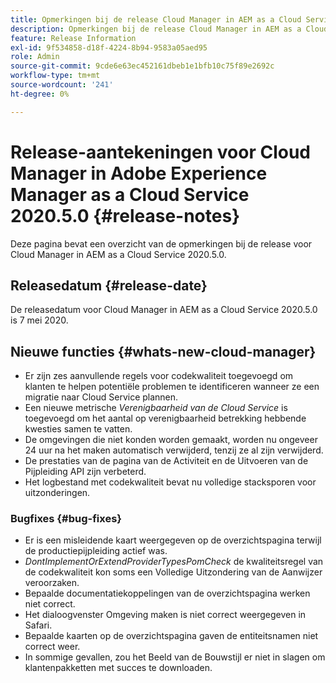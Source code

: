 ```yaml
---
title: Opmerkingen bij de release Cloud Manager in AEM as a Cloud Service 2020.5.0
description: Opmerkingen bij de release Cloud Manager in AEM as a Cloud Service 2020.5.0
feature: Release Information
exl-id: 9f534858-d18f-4224-8b94-9583a05aed95
role: Admin
source-git-commit: 9cde6e63ec452161dbeb1e1bfb10c75f89e2692c
workflow-type: tm+mt
source-wordcount: '241'
ht-degree: 0%

---
```


# Release-aantekeningen voor Cloud Manager in Adobe Experience Manager as a Cloud Service 2020.5.0 {#release-notes}

Deze pagina bevat een overzicht van de opmerkingen bij de release voor Cloud Manager in AEM as a Cloud Service 2020.5.0.

## Releasedatum {#release-date}

De releasedatum voor Cloud Manager in AEM as a Cloud Service 2020.5.0 is 7 mei 2020.

## Nieuwe functies {#whats-new-cloud-manager}

* Er zijn zes aanvullende regels voor codekwaliteit toegevoegd om klanten te helpen potentiële problemen te identificeren wanneer ze een migratie naar Cloud Service plannen.
* Een nieuwe metrische *Verenigbaarheid van de Cloud Service* is toegevoegd om het aantal op verenigbaarheid betrekking hebbende kwesties samen te vatten.
* De omgevingen die niet konden worden gemaakt, worden nu ongeveer 24 uur na het maken automatisch verwijderd, tenzij ze al zijn verwijderd.
* De prestaties van de pagina van de Activiteit en de Uitvoeren van de Pijpleiding API zijn verbeterd.
* Het logbestand met codekwaliteit bevat nu volledige stacksporen voor uitzonderingen.

### Bugfixes  {#bug-fixes}

* Er is een misleidende kaart weergegeven op de overzichtspagina terwijl de productiepijpleiding actief was.
* *DontImplementOrExtendProviderTypesPomCheck* de kwaliteitsregel van de codekwaliteit kon soms een Volledige Uitzondering van de Aanwijzer veroorzaken.
* Bepaalde documentatiekoppelingen van de overzichtspagina werken niet correct.
* Het dialoogvenster Omgeving maken is niet correct weergegeven in Safari.
* Bepaalde kaarten op de overzichtspagina gaven de entiteitsnamen niet correct weer.
* In sommige gevallen, zou het Beeld van de Bouwstijl er niet in slagen om klantenpakketten met succes te downloaden.
